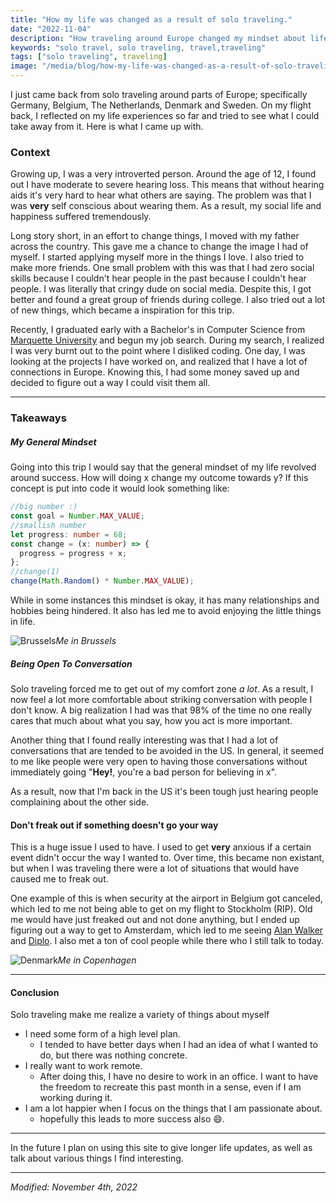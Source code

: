 ```yaml
---
title: "How my life was changed as a result of solo traveling."
date: "2022-11-04"
description: "How traveling around Europe changed my mindset about life."
keywords: "solo travel, solo traveling, travel,traveling"
tags: ["solo traveling", traveling]
image: "/media/blog/how-my-life-was-changed-as-a-result-of-solo-traveling/me.jpg"
---
```


I just came back from solo traveling around parts of Europe; specifically Germany, Belgium, The Netherlands, Denmark and Sweden. On my flight back, I reflected on my life experiences so far and tried to see what I could take away from it. Here is what I came up with.

### Context

Growing up, I was a very introverted person. Around the age of 12, I found out I have moderate to severe hearing loss. This means that without hearing aids it's very hard to hear what others are saying. The problem was that I was **very** self conscious about wearing them. As a result, my social life and happiness suffered tremendously.

Long story short, in an effort to change things, I moved with my father across the country. This gave me a chance to change the image I had of myself. I started applying myself more in the things I love. I also tried to make more friends. One small problem with this was that I had zero social skills because I couldn't hear people in the past because I couldn't hear people. I was literally that cringy dude on social media. Despite this, I got better and found a great group of friends during college. I also tried out a lot of new things, which became a inspiration for this trip.

Recently, I graduated early with a Bachelor's in Computer Science from [Marquette University](https://www.marquette.edu/) and begun my job search. During my search, I realized I was very burnt out to the point where I disliked coding. One day, I was looking at the projects I have worked on, and realized that I have a lot of connections in Europe. Knowing this, I had some money saved up and decided to figure out a way I could visit them all.

---

### Takeaways

##### My General Mindset

Going into this trip I would say that the general mindset of my life revolved around success. How will doing x change my outcome towards y? If this concept is put into code it would look something like:

```ts
//big number :)
const goal = Number.MAX_VALUE;
//smallish number
let progress: number = 68;
const change = (x: number) => {
  progress = progress + x;
};
//change(1)
change(Math.Random() * Number.MAX_VALUE);
```

While in some instances this mindset is okay, it has many relationships and hobbies being hindered. It also has led me to avoid enjoying the little things in life.

![Brussels](/media/blog/how-my-life-was-changed-as-a-result-of-solo-traveling/me.jpg)_Me in Brussels_

##### Being Open To Conversation

Solo traveling forced me to get out of my comfort zone _a lot_. As a result, I now feel a lot more comfortable about striking conversation with people I don't know. A big realization I had was that 98% of the time no one really cares that much about what you say, how you act is more important.

Another thing that I found really interesting was that I had a lot of conversations that are tended to be avoided in the US. In general, it seemed to me like people were very open to having those conversations without immediately going "**Hey!**, you're a bad person for believing in x".

As a result, now that I'm back in the US it's been tough just hearing people complaining about the other side.

#### Don't freak out if something doesn't go your way

This is a huge issue I used to have. I used to get **very** anxious if a certain event didn't occur the way I wanted to. Over time, this became non existant, but when I was traveling there were a lot of situations that would have caused me to freak out.

One example of this is when security at the airport in Belgium got canceled, which led to me not being able to get on my flight to Stockholm (RIP). Old me would have just freaked out and not done anything, but I ended up figuring out a way to get to Amsterdam, which led to me seeing [Alan Walker](https://open.spotify.com/artist/7vk5e3vY1uw9plTHJAMwjN?si=0ocllsUoQI2eX3mgZNfjow) and [Diplo](https://open.spotify.com/artist/5fMUXHkw8R8eOP2RNVYEZX?si=cQqPLtSYQb296djpuXI_Nw). I also met a ton of cool people while there who I still talk to today.

![Denmark](/media/blog/how-my-life-was-changed-as-a-result-of-solo-traveling/denmark.jpg)_Me in Copenhagen_

---

#### Conclusion

Solo traveling make me realize a variety of things about myself

- I need some form of a high level plan.
  - I tended to have better days when I had an idea of what I wanted to do, but there was nothing concrete.
- I really want to work remote.
  - After doing this, I have no desire to work in an office. I want to have the freedom to recreate this past month in a sense, even if I am working during it.
- I am a lot happier when I focus on the things that I am passionate about.
  - hopefully this leads to more success also 😄.

---

In the future I plan on using this site to give longer life updates, as well as talk about various things I find interesting.

---

_Modified: November 4th, 2022_
